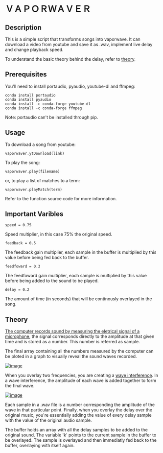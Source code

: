 # ＶＡＰＯＲＷＡＶＥＲ

## Description

This is a simple script that transforms songs into vaporwave. It can download a video from youtube and save it as .wav, implement live delay and change playback speed.

To understand the basic theory behind the delay, refer to [theory](#theory).

## Prerequisites

You'll need to install portaudio, pyaudio, youtube-dl and ffmpeg:

    conda install portaudio
    conda install pyaudio
    conda install -c conda-forge youtube-dl
    conda install -c conda-forge ffmpeg

Note: portaudio can't be installed through pip.

## Usage

To download a song from youtube:

    vaporwaver.ytDownload(link)

To play the song:

    vaporwaver.play(filename)

or, to play a list of matches to a term:

    vaporwaver.playMatch(term)

Refer to the function source code for more information.

## Important Varibles

    speed = 0.75

Speed multiplier, in this case 75% the original speed.

    feedback = 0.5

The feedback gain multiplier, each sample in the buffer is multiplied by this value before being fed back to the buffer.

    feedfoward = 0.3

The feedfoward gain multiplier, each sample is multiplied by this value before being added to the sound to be played.

    delay = 0.2

The amount of time (in seconds) that will be continously overlayed in the song.

## Theory <a name ="theory"></a>

[The computer records sound by measuring the eletrical signal of a microphone](https://www.youtube.com/watch?v=d_crXXbuEKE), the signal corresponds directly to the amplitude at that given time and is stored as a number. This number is referred as sample. 

The final array containing all the numbers measured by the computer can be ploted in a graph to visually reveal the sound waves recorded.

<a href="https://www.mediacollege.com/audio/images/tone-1khz.gif">![image](https://www.mediacollege.com/audio/images/tone-1khz.gif)</a>

When you overlay two frequencies, you are creating a [wave interference](https://en.wikipedia.org/wiki/Wave_interference). In a wave interference, the amplitude of each wave is added together to form the final wave.

<a href="https://upload.wikimedia.org/wikipedia/commons/thumb/0/0f/Interference_of_two_waves.svg/1200px-Interference_of_two_waves.svg.png">![image](https://upload.wikimedia.org/wikipedia/commons/thumb/0/0f/Interference_of_two_waves.svg/1200px-Interference_of_two_waves.svg.png)</a>

Each sample in a .wav file is a number corresponding the amplitude of the wave in that particular point. Finally, when you overlay the delay over the original music, you're essentially adding the value of every delay sample with the value of the original audio sample. 

The buffer holds an array with all the delay samples to be added to the original sound. The variable 'k' points to the current sample in the buffer to be overlayed. The sample is overlayed and then immediatly fed back to the buffer, overlaying with itself again.